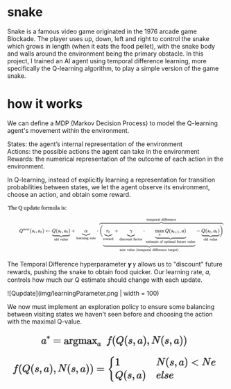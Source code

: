 # snake
Snake is a famous video game originated in the 1976 arcade game Blockade. The player uses up, down, left and right to control the snake which grows in length (when it eats the food pellet), with the snake body and walls around the environment being the primary obstacle. 
In this project, I trained an AI agent using temporal difference learning, more specifically the Q-learning algorithm, to play a simple version of the game snake.

# how it works
We can define a MDP (Markov Decision Process) to model the Q-learning agent's movement within the environment.

States: the agent’s internal representation of the environment <br />
Actions: the possible actions the agent can take in the environment <br />
Rewards: the numerical representation of the outcome of each action in the environment. <br />

In Q-learning, instead of explicitly learning a representation for transition probabilities between states, we let the agent observe its environment, choose an action, and obtain some reward.

![Qupdate](img/Qupdate.png)

The Temporal Difference hyperparameter 𝜸 𝛾 allows us to "discount" future rewards, pushing the snake to obtain food quicker. 
Our learning rate, 𝛼, controls how much our Q estimate should change with each update. 

![Qupdate](img/learningParameter.png | width = 100)

We now must implement an exploration policy to ensure some balancing between visiting states we haven't seen before and choosing the action with the maximal Q-value. 

![Qupdate](img/explorationPolicy.png)
